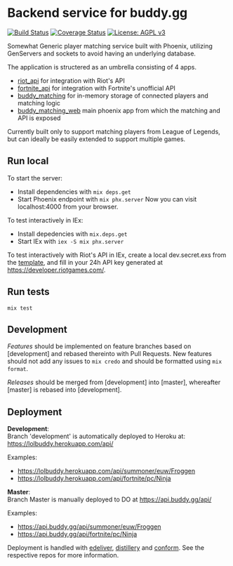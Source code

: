 # Backend service for buddy.gg
[![Build Status](https://travis-ci.org/BuddyGG/buddy_matching.png?branch=master)](https://travis-ci.org/BuddyGG/buddy_matching)
[![Coverage Status](https://coveralls.io/repos/github/BuddyGG/buddy_matching/badge.svg?branch=master)](https://coveralls.io/github/BuddyGG/buddy_matching?branch=master)
[![License: AGPL v3](https://img.shields.io/badge/License-AGPL%20v3-blue.svg)](https://www.gnu.org/licenses/agpl-3.0)

Somewhat Generic player matching service built with Phoenix, utilizing GenServers and sockets to avoid having an underlying database. 

The application is structered as an umbrella consisting of 4 apps.
- [riot_api](/apps/riot_api) for integration with Riot's API
- [fortnite_api](/apps/fortnite_api) for integration with Fortnite's unofficial API
- [buddy_matching](apps/buddy_matching) for in-memory storage of connected players and matching logic
- [buddy_matching_web](apps/buddy_matching_web) main phoenix app from which the matching and API is exposed

Currently built only to support matching players from League of Legends, but can ideally be easily extended to support multiple games.

## Run local
To start the server:
- Install dependencies with `mix deps.get`
- Start Phoenix endpoint with `mix phx.server`
Now you can visit localhost:4000 from your browser.

To test interactively in IEx:
- Install depedencies with `mix.deps.get`
- Start IEx with `iex -S mix phx.server`

To test interactively with Riot's API in IEx, create a local dev.secret.exs from the [template](config/dev.secret.example.exs), and fill in your 24h API key generated at https://developer.riotgames.com/.
## Run tests
`mix test`

## Development
*Features* should be implemented on feature branches based on [development] and rebased thereinto with Pull Requests.
New features should not add any issues to `mix credo` and should be formatted using `mix format`.

*Releases* should be merged from [development] into [master], whereafter [master] is rebased into [development].

## Deployment
**Development**:  
Branch 'development' is automatically deployed to Heroku at: https://lolbuddy.herokuapp.com/api/  

Examples: 
- https://lolbuddy.herokuapp.com/api/summoner/euw/Froggen
- https://lolbuddy.herokuapp.com/api/fortnite/pc/Ninja

**Master**:  
Branch Master is manually deployed to DO at https://api.buddy.gg/api/  

Examples: 
- https://api.buddy.gg/api/summoner/euw/Froggen 
- https://api.buddy.gg/api/fortnite/pc/Ninja 

Deployment is handled with [edeliver](https://github.com/edeliver/edeliver), [distillery](https://github.com/bitwalker/distillery) and [conform](https://github.com/bitwalker/conform). See the respective repos for more information. 
